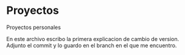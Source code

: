 # Proyectos
Proyectos personales

En este archivo escribo la primera explicacion de cambio de version. Adjunto el commit y lo guardo en el branch en el que me encuentro.
